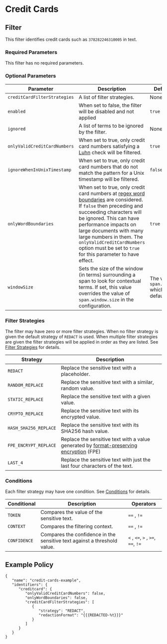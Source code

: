 # Credit Cards

## Filter

This filter identifies credit cards such as `378282246310005` in text.

### Required Parameters

This filter has no required parameters.

### Optional Parameters

| Parameter                    | Description                                                                                                                                                                                                                                                                                                                                                                                                 | Default Value |
|------------------------------|-------------------------------------------------------------------------------------------------------------------------------------------------------------------------------------------------------------------------------------------------------------------------------------------------------------------------------------------------------------------------------------------------------------|---------------|
| `creditCardFilterStrategies` | A list of filter strategies.                                                                                                                                                                                                                                                                                                                                                                                | None          |
| `enabled`                    | When set to false, the filter will be disabled and not applied                                                                                                                                                                                                                                                                                                                                              | `true`        |
| `ignored`                    | A list of terms to be ignored by the filter.                                                                                                                                                                                                                                                                                                                                                                | None          |
| `onlyValidCreditCardNumbers` | When set to true, only credit card numbers satisfying a [Luhn](https://en.wikipedia.org/wiki/Luhn_algorithm) check will be filtered.                                                                                                                                                                                                                                                                        | `true`        |
| `ignoreWhenInUnixTimestamp`  | When set to true, only credit card numbers that do not match the pattern for a Unix timestamp will be filtered.                                                                                                                                                                                                                                                                                             | `false`       |
| `onlyWordBoundaries`          | When set to true, only credit card numbers at [regex word boundaries](https://www.regular-expressions.info/wordboundaries.html) are considered. If `false` then preceding and succeeding characters will be ignored. This can have performance impacts on large documents with many large numbers in them. The `onlyValidCreditCardNumbers` option must be set to `true` for this parameter to have effect. | `true`        |
| `windowSize`          | Sets the size of the window (in terms) surrounding a span to look for contextual terms. If set, this value overrides the value of `span.window.size` in the configuration. | The value of `span.window.size` which is by default `5`. |

### Filter Strategies

The filter may have zero or more filter strategies. When no filter strategy is given the default strategy of `REDACT` is
used. When multiple filter strategies are given the filter strategies will be applied in order as they are listed.
See [Filter Strategies](#filter-strategies) for details.

| Strategy              | Description                                                                                                         |
|-----------------------|---------------------------------------------------------------------------------------------------------------------|
| `REDACT`              | Replace the sensitive text with a placeholder.                                                                      |
| `RANDOM_REPLACE`      | Replace the sensitive text with a similar, random value.                                                            |
| `STATIC_REPLACE`      | Replace the sensitive text with a given value.                                                                      |
| `CRYPTO_REPLACE`      | Replace the sensitive text with its encrypted value.                                                                |
| `HASH_SHA256_REPLACE` | Replace the sensitive text with its SHA256 hash value.                                                              |
| `FPE_ENCRYPT_REPLACE` | Replace the sensitive text with a value generated by [format-preserving encryption](filter-strategies.md#fpe) (FPE) |
| `LAST_4`              | Replace the sensitive text with just the last four characters of the text.                                          |

### Conditions

Each filter strategy may have one condition. See [Conditions](#conditions) for details.

| Conditional  | Description                                                              | Operators                          |
|--------------|--------------------------------------------------------------------------|------------------------------------|
| `TOKEN`      | Compares the value of the sensitive text.                                | `==` , `!=`                        |
| `CONTEXT`    | Compares the filtering context.                                          | `==` , `!=`                        |
| `CONFIDENCE` | Compares the confidence in the sensitive text against a threshold value. | `<` , `<=`, `>` , `>=`, `==`, `!=` |

## Example Policy

```
{
   "name": "credit-cards-example",
   "identifiers": {
      "creditcard": {
         "onlyValidCreditCardNumbers": false,
         "onlyWordBoundaries": false,
         "creditCardFilterStrategies": [
            {
               "strategy": "REDACT",
               "redactionFormat": "{{{REDACTED-%t}}}"
            }
         ]
      }
   }
}
```
